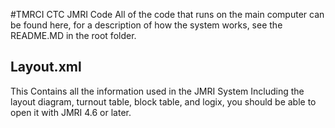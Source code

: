 #TMRCI CTC JMRI Code
All of the code that runs on the main computer can be found here, for a description of how the system works, see the README.MD in the root folder.
## Layout.xml
This Contains all the information used in the JMRI System Including the layout diagram, turnout table, block table, and logix, you should be able to open it with JMRI 4.6 or later.